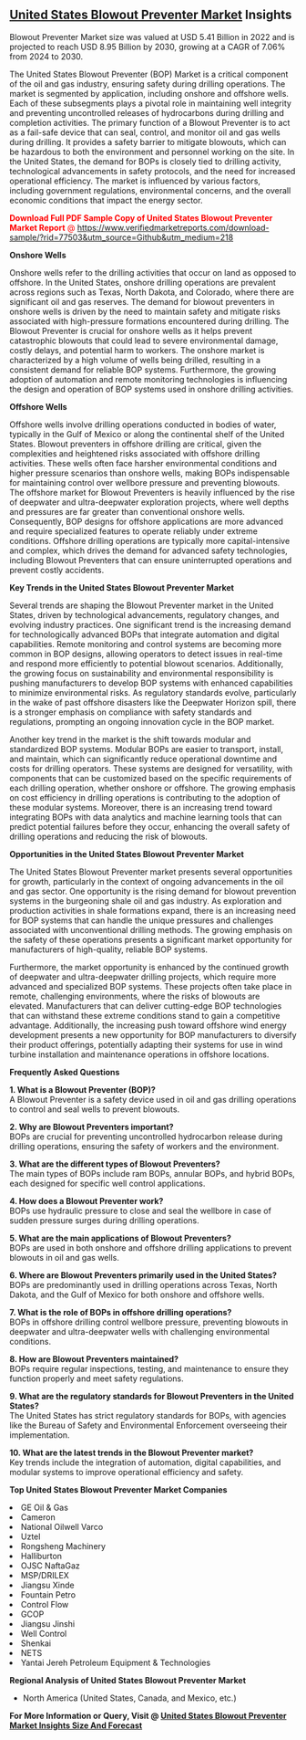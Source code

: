 <h2><a href="https://www.verifiedmarketreports.com/download-sample/?rid=77503&amp;utm_source=Github&amp;utm_medium=218" target="_blank">United States Blowout Preventer Market</a> Insights</h2><p>Blowout Preventer Market size was valued at USD 5.41 Billion in 2022 and is projected to reach USD 8.95 Billion by 2030, growing at a CAGR of 7.06% from 2024 to 2030.</p><p><p>The United States Blowout Preventer (BOP) Market is a critical component of the oil and gas industry, ensuring safety during drilling operations. The market is segmented by application, including onshore and offshore wells. Each of these subsegments plays a pivotal role in maintaining well integrity and preventing uncontrolled releases of hydrocarbons during drilling and completion activities. The primary function of a Blowout Preventer is to act as a fail-safe device that can seal, control, and monitor oil and gas wells during drilling. It provides a safety barrier to mitigate blowouts, which can be hazardous to both the environment and personnel working on the site. In the United States, the demand for BOPs is closely tied to drilling activity, technological advancements in safety protocols, and the need for increased operational efficiency. The market is influenced by various factors, including government regulations, environmental concerns, and the overall economic conditions that impact the energy sector. <p><span class=""><span style="color: #ff0000;"><strong>Download Full PDF Sample Copy of United States Blowout Preventer Market Report</strong> @ </span><a href="https://www.verifiedmarketreports.com/download-sample/?rid=77503&amp;utm_source=Github&amp;utm_medium=218" target="_blank">https://www.verifiedmarketreports.com/download-sample/?rid=77503&amp;utm_source=Github&amp;utm_medium=218</a></span></p></p> <p><b>Onshore Wells</b></p> <p>Onshore wells refer to the drilling activities that occur on land as opposed to offshore. In the United States, onshore drilling operations are prevalent across regions such as Texas, North Dakota, and Colorado, where there are significant oil and gas reserves. The demand for blowout preventers in onshore wells is driven by the need to maintain safety and mitigate risks associated with high-pressure formations encountered during drilling. The Blowout Preventer is crucial for onshore wells as it helps prevent catastrophic blowouts that could lead to severe environmental damage, costly delays, and potential harm to workers. The onshore market is characterized by a high volume of wells being drilled, resulting in a consistent demand for reliable BOP systems. Furthermore, the growing adoption of automation and remote monitoring technologies is influencing the design and operation of BOP systems used in onshore drilling activities. <p><b>Offshore Wells</b></p> <p>Offshore wells involve drilling operations conducted in bodies of water, typically in the Gulf of Mexico or along the continental shelf of the United States. Blowout preventers in offshore drilling are critical, given the complexities and heightened risks associated with offshore drilling activities. These wells often face harsher environmental conditions and higher pressure scenarios than onshore wells, making BOPs indispensable for maintaining control over wellbore pressure and preventing blowouts. The offshore market for Blowout Preventers is heavily influenced by the rise of deepwater and ultra-deepwater exploration projects, where well depths and pressures are far greater than conventional onshore wells. Consequently, BOP designs for offshore applications are more advanced and require specialized features to operate reliably under extreme conditions. Offshore drilling operations are typically more capital-intensive and complex, which drives the demand for advanced safety technologies, including Blowout Preventers that can ensure uninterrupted operations and prevent costly accidents. <p><b>Key Trends in the United States Blowout Preventer Market</b></p> <p>Several trends are shaping the Blowout Preventer market in the United States, driven by technological advancements, regulatory changes, and evolving industry practices. One significant trend is the increasing demand for technologically advanced BOPs that integrate automation and digital capabilities. Remote monitoring and control systems are becoming more common in BOP designs, allowing operators to detect issues in real-time and respond more efficiently to potential blowout scenarios. Additionally, the growing focus on sustainability and environmental responsibility is pushing manufacturers to develop BOP systems with enhanced capabilities to minimize environmental risks. As regulatory standards evolve, particularly in the wake of past offshore disasters like the Deepwater Horizon spill, there is a stronger emphasis on compliance with safety standards and regulations, prompting an ongoing innovation cycle in the BOP market. <p>Another key trend in the market is the shift towards modular and standardized BOP systems. Modular BOPs are easier to transport, install, and maintain, which can significantly reduce operational downtime and costs for drilling operators. These systems are designed for versatility, with components that can be customized based on the specific requirements of each drilling operation, whether onshore or offshore. The growing emphasis on cost efficiency in drilling operations is contributing to the adoption of these modular systems. Moreover, there is an increasing trend toward integrating BOPs with data analytics and machine learning tools that can predict potential failures before they occur, enhancing the overall safety of drilling operations and reducing the risk of blowouts. <p><b>Opportunities in the United States Blowout Preventer Market</b></p> <p>The United States Blowout Preventer market presents several opportunities for growth, particularly in the context of ongoing advancements in the oil and gas sector. One opportunity is the rising demand for blowout prevention systems in the burgeoning shale oil and gas industry. As exploration and production activities in shale formations expand, there is an increasing need for BOP systems that can handle the unique pressures and challenges associated with unconventional drilling methods. The growing emphasis on the safety of these operations presents a significant market opportunity for manufacturers of high-quality, reliable BOP systems. <p>Furthermore, the market opportunity is enhanced by the continued growth of deepwater and ultra-deepwater drilling projects, which require more advanced and specialized BOP systems. These projects often take place in remote, challenging environments, where the risks of blowouts are elevated. Manufacturers that can deliver cutting-edge BOP technologies that can withstand these extreme conditions stand to gain a competitive advantage. Additionally, the increasing push toward offshore wind energy development presents a new opportunity for BOP manufacturers to diversify their product offerings, potentially adapting their systems for use in wind turbine installation and maintenance operations in offshore locations. <p><b>Frequently Asked Questions</b></p> <p><b>1. What is a Blowout Preventer (BOP)?</b><br> A Blowout Preventer is a safety device used in oil and gas drilling operations to control and seal wells to prevent blowouts.</p> <p><b>2. Why are Blowout Preventers important? </b><br> BOPs are crucial for preventing uncontrolled hydrocarbon release during drilling operations, ensuring the safety of workers and the environment.</p> <p><b>3. What are the different types of Blowout Preventers?</b><br> The main types of BOPs include ram BOPs, annular BOPs, and hybrid BOPs, each designed for specific well control applications.</p> <p><b>4. How does a Blowout Preventer work?</b><br> BOPs use hydraulic pressure to close and seal the wellbore in case of sudden pressure surges during drilling operations.</p> <p><b>5. What are the main applications of Blowout Preventers?</b><br> BOPs are used in both onshore and offshore drilling applications to prevent blowouts in oil and gas wells.</p> <p><b>6. Where are Blowout Preventers primarily used in the United States?</b><br> BOPs are predominantly used in drilling operations across Texas, North Dakota, and the Gulf of Mexico for both onshore and offshore wells.</p> <p><b>7. What is the role of BOPs in offshore drilling operations?</b><br> BOPs in offshore drilling control wellbore pressure, preventing blowouts in deepwater and ultra-deepwater wells with challenging environmental conditions.</p> <p><b>8. How are Blowout Preventers maintained?</b><br> BOPs require regular inspections, testing, and maintenance to ensure they function properly and meet safety regulations.</p> <p><b>9. What are the regulatory standards for Blowout Preventers in the United States?</b><br> The United States has strict regulatory standards for BOPs, with agencies like the Bureau of Safety and Environmental Enforcement overseeing their implementation.</p> <p><b>10. What are the latest trends in the Blowout Preventer market?</b><br> Key trends include the integration of automation, digital capabilities, and modular systems to improve operational efficiency and safety.</p></p><p><strong>Top United States Blowout Preventer Market Companies</strong></p><div data-test-id=""><p><li>GE Oil & Gas</li><li> Cameron</li><li> National Oilwell Varco</li><li> Uztel</li><li> Rongsheng Machinery</li><li> Halliburton</li><li> OJSC NaftaGaz</li><li> MSP/DRILEX</li><li> Jiangsu Xinde</li><li> Fountain Petro</li><li> Control Flow</li><li> GCOP</li><li> Jiangsu Jinshi</li><li> Well Control</li><li> Shenkai</li><li> NETS</li><li> Yantai Jereh Petroleum Equipment & Technologies</li></p><div><strong>Regional Analysis of&nbsp;United States Blowout Preventer Market</strong></div><ul><li dir="ltr"><p dir="ltr">North America&nbsp;(United States, Canada, and Mexico, etc.)</p></li></ul><p><strong>For More Information or Query, Visit @&nbsp;</strong><strong><a href="https://www.verifiedmarketreports.com/product/global-blowout-preventer-market-growth-2019-2024/?utm_source=Github&amp;utm_medium=218" target="_blank">United States Blowout Preventer Market Insights Size And Forecast</a></strong></p></div>
